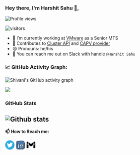 ### Hey there, I'm Harshit Sahu 👋, 

![Profile views](https://gpvc.arturio.dev/harshitsahu002)

<p align="left">
<img src="https://visitor-badge.laobi.icu/badge?page_id=harshitsahu002" alt="visitors"/>
</p>


- 🔭 I’m currently working at [VMware](https://tanzu.vmware.com/) as a Senior MTS
- 👯 Contributes to [Cluster API](https://github.com/kubernetes-sigs/cluster-api) and [CAPV provider](https://github.com/kubernetes-sigs/cluster-api-provider-vsphere)
- 😄 Pronouns: he/his
- 💞️ You can reach me out on Slack with handle `@Harshit Sahu` 


<!--   GitHub stats graph -->
### 📈 GitHub Activity Graph:
![Shivani's GitHub activity graph](https://activity-graph.herokuapp.com/graph?username=harshitsahu002&hide_border=true&theme=redical)

<img src="https://github-readme-streak-stats.herokuapp.com/?user=harshitsahu002"></img>
### GitHub Stats

![Github stats](https://github-readme-stats.vercel.app/api?username=harshitsahu002&count_private=true&show_icons=true&theme=dark)
---


**📫 How to Reach me:**
<p align="left">
<a href="https://twitter.com/HarshitSahu" target="blank"><img align="center" src="https://raw.githubusercontent.com/shivi28/shivi28/master/assets/twitter.svg" alt="shivi28" height="30" width="30" /></a>
<a href="https://www.linkedin.com/in/harshit-sahu-b9a82723a" target="blank"><img align="center" src="https://raw.githubusercontent.com/shivi28/shivi28/master/assets/linkedin.svg" alt="shivi28" height="30" width="30" /></a>
<a href="mailto: harshitsahu2022@gmail.com" target="blank"><img align="center" src="https://raw.githubusercontent.com/shivi28/shivi28/master/assets/gmail.svg" alt="Gmail" height="30" width="30" /></a>
</p>
